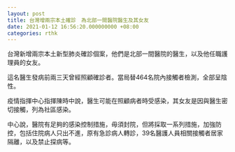 ```yaml
---
layout: post
title: 台灣增兩宗本土確診　為北部一間醫院醫生及其女友
date: 2021-01-12 16:56:20.000000000 +08:00
categories: rthk
---
```


台灣新增兩宗本土新型肺炎確診個案，他們是北部一間醫院的醫生，以及他任職護理員的女友。

這名醫生發病前兩三天曾經照顧確診者。當局替464名院內接觸者檢測，全部呈陰性。

疫情指揮中心指揮陳時中說，醫生可能在照顧病者時受感染，其女友是因與醫生密切接觸，列為社區感染。

中心說，醫院有足夠的感染控制措施，毋須封院，但將採取一系列措施，加強防控，包括住院病人只出不進，原有急診病人轉診，39名醫護人員相關接觸者居家隔離，以及禁止探病等。
